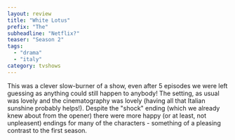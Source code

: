 ```yaml
---
layout: review
title: "White Lotus"
prefix: "The"
subheadline: "Netflix?"
teaser: "Season 2"
tags:
  - "drama"
  - "italy"
category: tvshows
---
```


This was a clever slow-burner of a show, even after 5 episodes we were left guessing as
anything could still happen to anybody! The setting, as usual was lovely and the cinematography
was lovely (having all that Italian sunshine probably helps!). Despite the "shock" ending
(which we already knew about from the opener) there were more happy (or at least, not unpleasent)
endings for many of the characters - something of a pleasing contrast to the first season.
